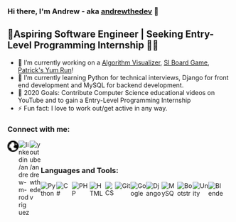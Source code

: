 ### Hi there, I'm Andrew - aka [andrewthedev][website] 👋

## 🚀Aspiring Software Engineer | Seeking Entry-Level Programming Internship 👨‍💻
- 🔭 I’m currently working on a [Algorithm Visualizer][website], [SI Board Game][website], [Patrick's Yum Run][website]!
- 🌱 I’m currently learning Python for technical interviews, Django for front end development and MySQL for backend development.
- 🥅 2020 Goals: Contribute Computer Science educational videos on YouTube and to gain a Entry-Level Programming Internship
- ⚡ Fun fact: I love to work out/get active in any way.

### Connect with me:

[<img align="left" alt="andrewthedev.com" width="25px" src="https://raw.githubusercontent.com/iconic/open-iconic/master/svg/globe.svg" />][website]
[<img align="left" alt="linkedin/andrew-m-rodriguez" width="25px" src="https://cdn.jsdelivr.net/npm/simple-icons@v3/icons/linkedin.svg" />][linkedin]
[<img align="left" alt="youtube/andrewthedev" width="25px" src="https://cdn.jsdelivr.net/npm/simple-icons@v3/icons/youtube.svg" />][youtube]


<br />
<br />

### Languages and Tools:

[<img align="left" alt="Python" width="35px" height="35px" src="https://www.andrewthedev.com/wp-content/uploads/2020/08/python.png" />][portfolio]
[<img align="left" alt="C#" width="35px" height="35px" src="https://www.andrewthedev.com/wp-content/uploads/2020/08/c.png" />][portfolio]
[<img align="left" alt="PHP" width="40px" height="35px" src="https://www.andrewthedev.com/wp-content/uploads/2020/08/phpElephant-e1596527890792.png" />][portfolio]
[<img align="left" alt="HTML5" width="35px" height="35px" src="https://www.andrewthedev.com/wp-content/uploads/2020/08/HTML5_Logo_256.png" />][portfolio]
[<img align="left" alt="CSS" width="22px" height="35px" src="https://www.andrewthedev.com/wp-content/uploads/2020/08/css.png" />][portfolio]
[<img align="left" alt="Git" width="35px" height="35px" src="https://avatars3.githubusercontent.com/u/18133?s=200&v=4" />][portfolio]
[<img align="left" alt="Google Cloud" width="35px" height="35px" src="https://www.andrewthedev.com/wp-content/uploads/2020/08/Google-Cloud-Logo-e1596528784483.png" />][portfolio]
[<img align="left" alt="Django" width="35px" height="35px" src="https://www.andrewthedev.com/wp-content/uploads/2020/08/4aGjtNQv.png" />][portfolio]
[<img align="left" alt="MySQL" width="35px" height="35px" src="https://www.andrewthedev.com/wp-content/uploads/2020/08/Mysql.png" />][portfolio]
[<img align="left" alt="Bootstrap" width="35px" height="35px" src="https://www.andrewthedev.com/wp-content/uploads/2020/08/bootstrap.png" />][portfolio]
[<img align="left" alt="Unity" width="35px" height="35px" src="https://www.andrewthedev.com/wp-content/uploads/2020/08/unityLogo.png" />][portfolio]
[<img align="left" alt="Blender" width="35px" height="35px" src="https://www.andrewthedev.com/wp-content/uploads/2020/08/blender.png" />][portfolio]
<br />
<br />


[website]: https://www.andrewthedev.com/
[youtube]: https://www.youtube.com/channel/UCy87_5IfgIfY6JLVp8WEFKg/featured?view_as=subscriber
[linkedin]: https://www.linkedin.com/in/andrew-m-rodriguez
[portfolio]: https://www.andrewthedev.com/projects/
